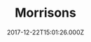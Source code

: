 ---
date: 2017-12-22T15:01:26.000Z
title: Morrisons
latitude: 52.04938134912715
longitude: 0.9546547409704537
category: checkin
---